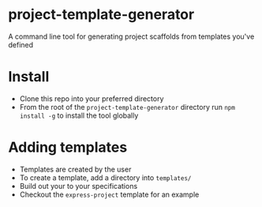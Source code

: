 # project-template-generator
A command line tool for generating project scaffolds from templates you've defined

# Install
- Clone this repo into your preferred directory
- From the root of the `project-template-generator` directory run `npm install -g` to install the tool globally

# Adding templates
- Templates are created by the user
- To create a template, add a <template-name> directory into `templates/`
- Build out your <template-name> to your specifications
- Checkout the `express-project` template for an example
